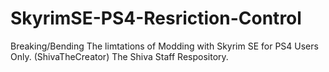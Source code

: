 # SkyrimSE-PS4-Resriction-Control
Breaking/Bending The limtations of Modding with Skyrim SE for PS4 Users Only. (ShivaTheCreator) The Shiva Staff Respository.
